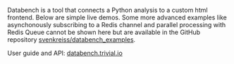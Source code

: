 Databench is a tool that connects a Python analysis to a custom html
frontend. Below are simple live demos. Some more advanced examples
like asynchonously subscribing to a Redis channel and parallel processing
with Redis Queue cannot be shown here but are available in the GitHub
repository
[svenkreiss/databench_examples](https://github.com/svenkreiss/databench_examples).

User guide and API: [databench.trivial.io](http://databench.trivial.io)
